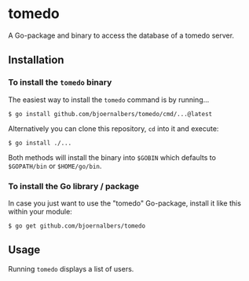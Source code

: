 # tomedo

A Go-package and binary to access the database of a tomedo server.

## Installation

### To install the `tomedo` binary

The easiest way to install the `tomedo` command is by running...

    $ go install github.com/bjoernalbers/tomedo/cmd/...@latest

Alternatively you can clone this repository, `cd` into it and execute:

    $ go install ./...

Both methods will install the binary into `$GOBIN` which defaults to
`$GOPATH/bin` or `$HOME/go/bin`.

### To install the Go library / package

In case you just want to use the "tomedo" Go-package, install it like this
within your module:

    $ go get github.com/bjoernalbers/tomedo

## Usage

Running `tomedo` displays a list of users.
